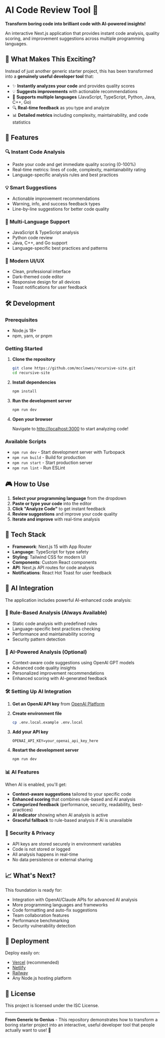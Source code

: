 # AI Code Review Tool 🚀

**Transform boring code into brilliant code with AI-powered insights!**

An interactive Next.js application that provides instant code analysis, quality scoring, and improvement suggestions across multiple programming languages.

## 🎯 What Makes This Exciting?

Instead of just another generic starter project, this has been transformed into a **genuinely useful developer tool** that:

- ✨ **Instantly analyzes your code** and provides quality scores
- 💡 **Suggests improvements** with actionable recommendations
- 🎯 **Supports multiple languages** (JavaScript, TypeScript, Python, Java, C++, Go)
- 🔍 **Real-time feedback** as you type and analyze
- 📊 **Detailed metrics** including complexity, maintainability, and code statistics

## 🚀 Features

### 🔍 **Instant Code Analysis**

- Paste your code and get immediate quality scoring (0-100%)
- Real-time metrics: lines of code, complexity, maintainability rating
- Language-specific analysis rules and best practices

### 💡 **Smart Suggestions**

- Actionable improvement recommendations
- Warning, info, and success feedback types
- Line-by-line suggestions for better code quality

### 🎯 **Multi-Language Support**

- JavaScript & TypeScript analysis
- Python code review
- Java, C++, and Go support
- Language-specific best practices and patterns

### 🎨 **Modern UI/UX**

- Clean, professional interface
- Dark-themed code editor
- Responsive design for all devices
- Toast notifications for user feedback

## 🛠️ Development

### Prerequisites

- Node.js 18+
- npm, yarn, or pnpm

### Getting Started

1. **Clone the repository**

   ```bash
   git clone https://github.com/mcclowes/recursive-site.git
   cd recursive-site
   ```

2. **Install dependencies**

   ```bash
   npm install
   ```

3. **Run the development server**

   ```bash
   npm run dev
   ```

4. **Open your browser**

   Navigate to [http://localhost:3000](http://localhost:3000) to start analyzing code!

### Available Scripts

- `npm run dev` - Start development server with Turbopack
- `npm run build` - Build for production
- `npm run start` - Start production server
- `npm run lint` - Run ESLint

## 🎮 How to Use

1. **Select your programming language** from the dropdown
2. **Paste or type your code** into the editor
3. **Click "Analyze Code"** to get instant feedback
4. **Review suggestions** and improve your code quality
5. **Iterate and improve** with real-time analysis

## 🔧 Tech Stack

- **Framework**: Next.js 15 with App Router
- **Language**: TypeScript for type safety
- **Styling**: Tailwind CSS for modern UI
- **Components**: Custom React components
- **API**: Next.js API routes for code analysis
- **Notifications**: React Hot Toast for user feedback

## 🤖 AI Integration

The application includes powerful AI-enhanced code analysis:

### 🔧 **Rule-Based Analysis** (Always Available)

- Static code analysis with predefined rules
- Language-specific best practices checking
- Performance and maintainability scoring
- Security pattern detection

### 🚀 **AI-Powered Analysis** (Optional)

- Context-aware code suggestions using OpenAI GPT models
- Advanced code quality insights
- Personalized improvement recommendations
- Enhanced scoring with AI-generated feedback

### 🛠️ **Setting Up AI Integration**

1. **Get an OpenAI API key** from [OpenAI Platform](https://platform.openai.com/account/api-keys)

2. **Create environment file**

   ```bash
   cp .env.local.example .env.local
   ```

3. **Add your API key**

   ```env
   OPENAI_API_KEY=your_openai_api_key_here
   ```

4. **Restart the development server**
   ```bash
   npm run dev
   ```

### 📊 **AI Features**

When AI is enabled, you'll get:

- **Context-aware suggestions** tailored to your specific code
- **Enhanced scoring** that combines rule-based and AI analysis
- **Categorized feedback** (performance, security, readability, best-practices)
- **AI indicator** showing when AI analysis is active
- **Graceful fallback** to rule-based analysis if AI is unavailable

### 🔐 **Security & Privacy**

- API keys are stored securely in environment variables
- Code is not stored or logged
- All analysis happens in real-time
- No data persistence or external sharing

## 📈 What's Next?

This foundation is ready for:

- Integration with OpenAI/Claude APIs for advanced AI analysis
- More programming languages and frameworks
- Code formatting and auto-fix suggestions
- Team collaboration features
- Performance benchmarking
- Security vulnerability detection

## 🚀 Deployment

Deploy easily on:

- [Vercel](https://vercel.com) (recommended)
- [Netlify](https://netlify.com)
- [Railway](https://railway.app)
- Any Node.js hosting platform

## 📄 License

This project is licensed under the ISC License.

---

**From Generic to Genius** - This repository demonstrates how to transform a boring starter project into an interactive, useful developer tool that people actually want to use! 🎉
